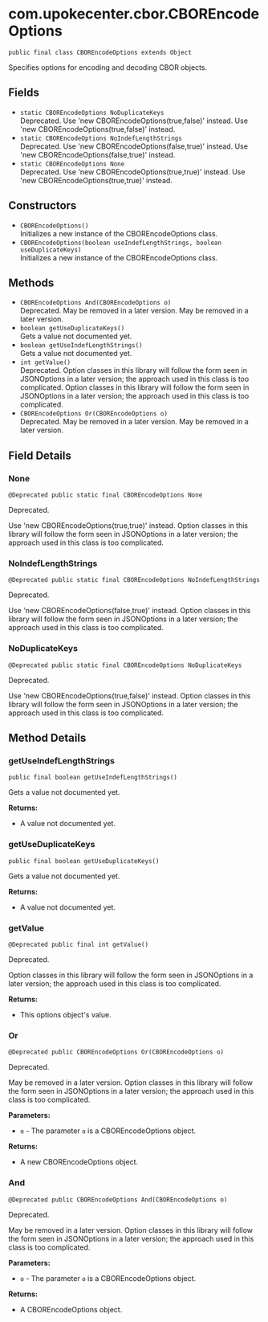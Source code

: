 # com.upokecenter.cbor.CBOREncodeOptions

    public final class CBOREncodeOptions extends Object

Specifies options for encoding and decoding CBOR objects.

## Fields

* `static CBOREncodeOptions NoDuplicateKeys`<br>
 Deprecated.
Use 'new CBOREncodeOptions(true,false)' instead.
 Use 'new CBOREncodeOptions(true,false)' instead.
* `static CBOREncodeOptions NoIndefLengthStrings`<br>
 Deprecated.
Use 'new CBOREncodeOptions(false,true)' instead.
 Use 'new CBOREncodeOptions(false,true)' instead.
* `static CBOREncodeOptions None`<br>
 Deprecated.
Use 'new CBOREncodeOptions(true,true)' instead.
 Use 'new CBOREncodeOptions(true,true)' instead.

## Constructors

* `CBOREncodeOptions()`<br>
 Initializes a new instance of the CBOREncodeOptions class.
* `CBOREncodeOptions​(boolean useIndefLengthStrings,
                 boolean useDuplicateKeys)`<br>
 Initializes a new instance of the CBOREncodeOptions class.

## Methods

* `CBOREncodeOptions And​(CBOREncodeOptions o)`<br>
 Deprecated.
May be removed in a later version.
 May be removed in a later version.
* `boolean getUseDuplicateKeys()`<br>
 Gets a value not documented yet.
* `boolean getUseIndefLengthStrings()`<br>
 Gets a value not documented yet.
* `int getValue()`<br>
 Deprecated.
Option classes in this library will follow the form seen in JSONOptions in a
 later version; the approach used in this class is too complicated.
 Option classes in this library will follow the form seen in JSONOptions in a
 later version; the approach used in this class is too complicated.
* `CBOREncodeOptions Or​(CBOREncodeOptions o)`<br>
 Deprecated.
May be removed in a later version.
 May be removed in a later version.

## Field Details

### None
    @Deprecated public static final CBOREncodeOptions None
Deprecated.
<div class='deprecationComment'>Use 'new CBOREncodeOptions(true,true)' instead. Option classes in this
 library will follow the form seen in JSONOptions in a later version; the
 approach used in this class is too complicated.</div>

### NoIndefLengthStrings
    @Deprecated public static final CBOREncodeOptions NoIndefLengthStrings
Deprecated.
<div class='deprecationComment'>Use 'new CBOREncodeOptions(false,true)' instead. Option classes in this
 library will follow the form seen in JSONOptions in a later version; the
 approach used in this class is too complicated.</div>

### NoDuplicateKeys
    @Deprecated public static final CBOREncodeOptions NoDuplicateKeys
Deprecated.
<div class='deprecationComment'>Use 'new CBOREncodeOptions(true,false)' instead. Option classes in this
 library will follow the form seen in JSONOptions in a later version; the
 approach used in this class is too complicated.</div>

## Method Details

### getUseIndefLengthStrings
    public final boolean getUseIndefLengthStrings()
Gets a value not documented yet.

**Returns:**

* A value not documented yet.

### getUseDuplicateKeys
    public final boolean getUseDuplicateKeys()
Gets a value not documented yet.

**Returns:**

* A value not documented yet.

### getValue
    @Deprecated public final int getValue()
Deprecated.
<div class='deprecationComment'>Option classes in this library will follow the form seen in JSONOptions in a
 later version; the approach used in this class is too complicated.</div>

**Returns:**

* This options object's value.

### Or
    @Deprecated public CBOREncodeOptions Or​(CBOREncodeOptions o)
Deprecated.
<div class='deprecationComment'>May be removed in a later version. Option classes in this library will
 follow the form seen in JSONOptions in a later version; the approach used
 in this class is too complicated.</div>

**Parameters:**

* <code>o</code> - The parameter <code>o</code> is a CBOREncodeOptions object.

**Returns:**

* A new CBOREncodeOptions object.

### And
    @Deprecated public CBOREncodeOptions And​(CBOREncodeOptions o)
Deprecated.
<div class='deprecationComment'>May be removed in a later version. Option classes in this library will
 follow the form seen in JSONOptions in a later version; the approach used
 in this class is too complicated.</div>

**Parameters:**

* <code>o</code> - The parameter <code>o</code> is a CBOREncodeOptions object.

**Returns:**

* A CBOREncodeOptions object.
